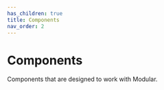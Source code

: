 ```yaml
---
has_children: true
title: Components
nav_order: 2
---
```


# Components

Components that are designed to work with Modular.
